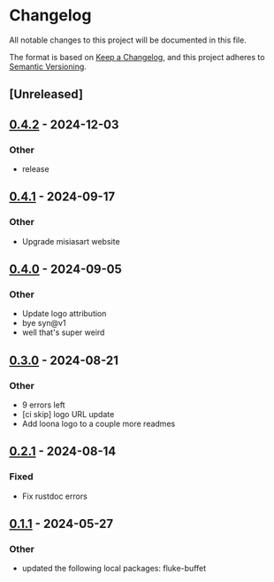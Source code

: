 # Changelog
All notable changes to this project will be documented in this file.

The format is based on [Keep a Changelog](https://keepachangelog.com/en/1.0.0/),
and this project adheres to [Semantic Versioning](https://semver.org/spec/v2.0.0.html).

## [Unreleased]

## [0.4.2](https://github.com/bearcove/loona/compare/loona-h2-v0.4.1...loona-h2-v0.4.2) - 2024-12-03

### Other

- release

## [0.4.1](https://github.com/bearcove/loona/compare/loona-h2-v0.4.0...loona-h2-v0.4.1) - 2024-09-17

### Other

- Upgrade misiasart website

## [0.4.0](https://github.com/bearcove/loona/compare/loona-h2-v0.3.0...loona-h2-v0.4.0) - 2024-09-05

### Other
- Update logo attribution
- bye syn@v1
- well that's super weird

## [0.3.0](https://github.com/bearcove/loona/compare/loona-h2-v0.2.1...loona-h2-v0.3.0) - 2024-08-21

### Other
- 9 errors left
- [ci skip] logo URL update
- Add loona logo to a couple more readmes

## [0.2.1](https://github.com/bearcove/loona/compare/loona-h2-v0.2.0...loona-h2-v0.2.1) - 2024-08-14

### Fixed
- Fix rustdoc errors

## [0.1.1](https://github.com/bearcove/fluke/compare/fluke-h2-parse-v0.1.0...fluke-h2-parse-v0.1.1) - 2024-05-27

### Other
- updated the following local packages: fluke-buffet
